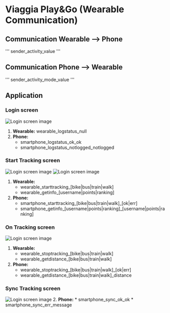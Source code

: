 # Viaggia Play&Go (Wearable Communication)
## Communication Wearable ⟶ Phone
'''
sender_activity_value
'''
## Communication Phone ⟶ Wearable
'''
sender_activity_mode_value
'''
## Application
### Login screen
![Login screen image](https://drive.google.com/open?id=1cOI86Y5TK1ODJJMakQ_S8NutYRXiGJFQ)
1. **Wearable:** wearable_logstatus_null
2. **Phone:** 
    * smartphone_logstatus_ok_ok
    * smartphone_logstatus_notlogged_notlogged

### Start Tracking screen
![Login screen image](https://drive.google.com/open?id=1K7AN9zdZvT0mnMclfKU5nxflpOhPa7Iz)
![Login screen image](https://drive.google.com/open?id=1Jh4XP8E5LEsYGnGwsv8etdiydtcte3mh)
1. **Wearable:** 
    * wearable_starttracking_[bike|bus|train|walk]
    * wearable_getinfo_[username|points|ranking]
2. **Phone:** 
    * smartphone_starttracking_[bike|bus|train|walk]_[ok|err]
    * smartphone_getinfo_[username|points|ranking]_[username|points|ranking]

### On Tracking screen
![Login screen image](https://drive.google.com/open?id=1Iy9HsSXtpoccES8xhdG9_XIGb65EqOsw)
1. **Wearable:** 
    * wearable_stoptracking_[bike|bus|train|walk]
    * wearable_getdistance_[bike|bus|train|walk]
2. **Phone:** 
    * wearable_stoptracking_[bike|bus|train|walk]_[ok|err]
    * wearable_getdistance_[bike|bus|train|walk]_distance

### Sync Tracking screen
![Login screen image](https://drive.google.com/open?id=18oGJIFrNT2x22DfRG7FykmltBYVyKZuv)
2. **Phone:** 
    * smartphone_sync_ok_ok
    * smartphone_sync_err_message